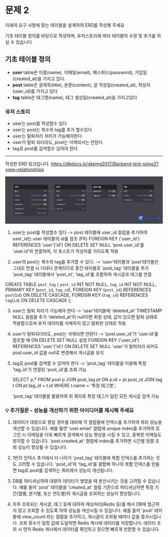 # 문제 2

아래의 요구 사항에 맞는 테이블을 설계하여 ERD를 작성해 주세요

기초 테이블 정의를 바탕으로 작성하며,
유저스토리에 따라 테이블의 수정 및 추가를 하실 수 있습니다

## 기초 테이블 정의

- **user** table은 이름(name), 이메일(email), 패스워드(password), 가입일(created_at)을 가지고 있다.
- **post** table은 글제목(title), 본문(content), 글 작성일(created_at), 작성자(user_id)를 가지고 있다
- **tag** table은 태그명(name), 태그 생성일(created_at)을 가지고있다

### 유저 스토리

- user는 post를 작성할수 있다
- user는 post는 복수의 tag를 추가 할수있다
- user는 탈퇴처리 처리가 가능해야한다
- user가 탈퇴 되더라도, post는 삭제되서는 안된다
- tag로 post를 검색할수 있어야 한다

---

작성한 ERD 링크입니다.
https://dbdocs.io/gkemg2017/Backend-test-solve2?view=relationships

![ERD Diagram](./assets/diagrams/Solve2-ERD-diagram.png)

1. user는 post를 작성할수 있다
->  post 테이블에 user_id 컬럼을 추가하여 user_id는 user 테이블의 id를 참조 (FK)
    FOREIGN KEY ('user_id') REFERENCES 'user'('id') ON DELETE SET NULL
    'post.user_id'를 'user.id'와 연결하여, 각 포스트가 작성자를 가지도록 적용

2. user의 post는 복수의 tag를 추가할 수 있다.
->  'user'테이블과 'post'테이블은 그대로 연결 시 다대다 관계이므로 중간 테이블로 'post_tag' 테이블을 추가
    'post_tag' 테이블에서 'post_id', 'tag_id'를 조합하여 게시글과 태그를 연결

CREATE TABLE `post_tag` (
    `post_id` INT NOT NULL,
    `tag_id` INT NOT NULL,
    PRIMARY KEY (`post_id`, `tag_id`),
    FOREIGN KEY (`post_id`) REFERENCES `post`(`id`) ON DELETE CASCADE,
    FOREIGN KEY (`tag_id`) REFERENCES `tag`(`id`) ON DELETE CASCADE
);

3. user는 탈퇴 처리가 가능해야 한다
->  'user'테이블에 'deleted_at' TIMESTAMP NULL 컬럼을 추가
    'deleted_at'이 null이면 회원 상태, 값이 있으면 탈퇴 상태로 적용함으로써 유저 데이터를 삭제하지 않고 탈퇴한 상태로 적용

4. user가 탈퇴되더라도, post는 삭제되면 안된다
->  'post.user_id'가 'user.id'를 참조할 때 ON DELETE SET NULL 설정
    FOREIGN KEY ('user_id') REFERENCES 'user'('id') ON DELETE SET NULL
    'user'가 탈퇴처리 되어도 post.user_id 값을 null로 변경해서 게시글을 유지

5. tag로 post를 검색할 수 있어야 한다
->  'post_tag' 테이블을 이용해 특정 'tag_id'가 연결된 'post_id'를 조회 가능
    
    SELECT p.*
    FROM post p
    JOIN post_tag pt ON p.id = pt.post_id
    JOIN tag t ON pt.tag_id = t.id
    WHERE t.name = '특정 태그명';

    'post_tag' 테이블을 활용하여 위 쿼리로 특정 태그가 달린 모든 게시글 검색 가능



### 💡 추가질문 - 성능을 개선하기 위한 아이디어를 제시해 주세요

1. 데이터가 대량으로 쌓일 경우를 대비해 각 컬럼들에 인덱스를 추가하여 쿼리 성능을 개선할 수 있습니다.
예를 들면 'user.email' 컬럼에 unique index를 추가하여 로그인 시 이메일을 더욱 빠르게 검색해서 성능 향상을 시킬 수 있고, 중복된 이메일도 방지할 수 있습니다.
'post.created_at' 컬럼에 index를 추가하면 시간별 정렬 조회 성능이 향상될 수 있습니다.

2. 1번의 인덱스 추가에서 더 나아가 'post_tag' 테이블에 복합 인덱스를 추가하는 것도 고려할 수 있습니다.
'post_id'와 'tag_id'를 결합해 하나의 복합 인덱스를 만들면 tag로 post를 검색하는 쿼리에서 성능이 개선됩니다. 

3. DB를 파티셔닝하여 대량의 데이터가 쌓였을 때 분산시키는 것을 고려할 수 있습니다.
예를 들어 'post' 테이블을 'created_at' 컬럼 기준으로 파티셔닝하면 특정 기간(월별, 분기별, 또는 연도별)의 게시글을 조회하는 성능이 향상됩니다.

4. 자주 조회되는 게시글, 태그 등에 대하여 캐싱처리(Redis 등)를 해서 DB에 접근하지 않고 조회할 수 있도록 하여 성능을 개선시킬 수 있습니다.
예를 들어 'post' 테이블에 view_count 라는 컬럼을 추가하고, 게시글이 조회될 때마다 값을 증가시킵니다. 조회 횟수가 일정 값에 도달하면 Redis 캐시에 데이터를 저장합니다.
데이터 조회 시 먼저 Redis 캐시에서 데이터를 확인하고 찾으면 빠르게 반환할 수 있습니다.